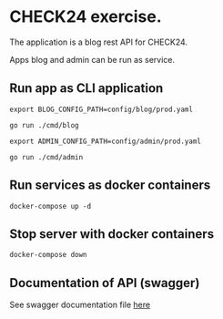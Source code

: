 CHECK24 exercise.
====

The application is a blog rest API for CHECK24.

Apps blog and admin can be run as service.

## Run app as CLI application

```shell
export BLOG_CONFIG_PATH=config/blog/prod.yaml
```

```shell
go run ./cmd/blog
```

```shell
export ADMIN_CONFIG_PATH=config/admin/prod.yaml
```

```shell
go run ./cmd/admin
```


## Run services as docker containers

```shell
docker-compose up -d
```

## Stop server with docker containers

```shell
docker-compose down
```


## Documentation of API (swagger)

See swagger documentation file [here](doc/swagger.json)
